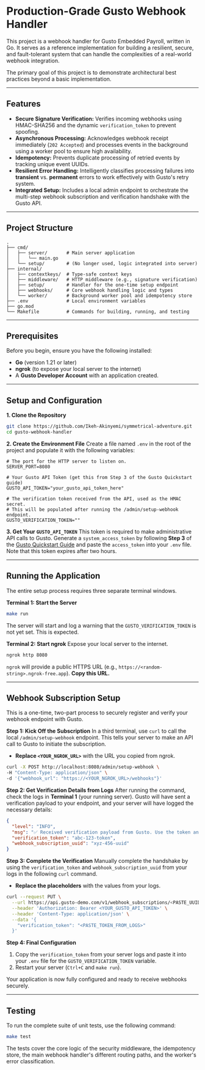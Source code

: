 # Production-Grade Gusto Webhook Handler

This project is a webhook handler for Gusto Embedded Payroll, written in Go. It serves as a reference implementation for building a resilient, secure, and fault-tolerant system that can handle the complexities of a real-world webhook integration.

The primary goal of this project is to demonstrate architectural best practices beyond a basic implementation.

-----

## Features

  * **Secure Signature Verification:** Verifies incoming webhooks using HMAC-SHA256 and the dynamic `verification_token` to prevent spoofing.
  * **Asynchronous Processing:** Acknowledges webhook receipt immediately (`202 Accepted`) and processes events in the background using a worker pool to ensure high availability.
  * **Idempotency:** Prevents duplicate processing of retried events by tracking unique event UUIDs.
  * **Resilient Error Handling:** Intelligently classifies processing failures into **transient** vs. **permanent** errors to work effectively with Gusto's retry system.
  * **Integrated Setup:** Includes a local admin endpoint to orchestrate the multi-step webhook subscription and verification handshake with the Gusto API.

-----

## Project Structure

```plaintext
.
├── cmd/
│   ├── server/       # Main server application
│   │   └── main.go
│   └── setup/        # (No longer used, logic integrated into server)
├── internal/
│   ├── contextkeys/  # Type-safe context keys
│   ├── middleware/   # HTTP middleware (e.g., signature verification)
│   ├── setup/        # Handler for the one-time setup endpoint
│   ├── webhooks/     # Core webhook handling logic and types
│   └── worker/       # Background worker pool and idempotency store
├── .env              # Local environment variables
├── go.mod
└── Makefile          # Commands for building, running, and testing
```

-----

## Prerequisites

Before you begin, ensure you have the following installed:

  * **Go** (version 1.21 or later)
  * **ngrok** (to expose your local server to the internet)
  * A **Gusto Developer Account** with an application created.

-----

## Setup and Configuration

**1. Clone the Repository**

```sh
git clone https://github.com/Ikeh-Akinyemi/symmetrical-adventure.git
cd gusto-webhook-handler
```

**2. Create the Environment File**
Create a file named `.env` in the root of the project and populate it with the following variables:

```env
# The port for the HTTP server to listen on.
SERVER_PORT=8080

# Your Gusto API Token (get this from Step 3 of the Gusto Quickstart guide)
GUSTO_API_TOKEN="your_gusto_api_token_here"

# The verification token received from the API, used as the HMAC secret.
# This will be populated after running the /admin/setup-webhook endpoint.
GUSTO_VERIFICATION_TOKEN=""
```

**3. Get Your `GUSTO_API_TOKEN`**
This token is required to make administrative API calls to Gusto. Generate a `system_access_token` by following **Step 3** of the [Gusto Quickstart Guide](https://docs.gusto.com/embedded-payroll/docs/quickstart) and paste the `access_token` into your `.env` file. Note that this token expires after two hours.

-----

## Running the Application

The entire setup process requires three separate terminal windows.

**Terminal 1: Start the Server**

```sh
make run
```

The server will start and log a warning that the `GUSTO_VERIFICATION_TOKEN` is not yet set. This is expected.

**Terminal 2: Start ngrok**
Expose your local server to the internet.

```sh
ngrok http 8080
```

`ngrok` will provide a public HTTPS URL (e.g., `https://<random-string>.ngrok-free.app`). **Copy this URL.**

-----

## Webhook Subscription Setup

This is a one-time, two-part process to securely register and verify your webhook endpoint with Gusto.

**Step 1: Kick Off the Subscription**
In a third terminal, use `curl` to call the local `/admin/setup-webhook` endpoint. This tells your server to make an API call to Gusto to initiate the subscription.

  * **Replace `<YOUR_NGROK_URL>`** with the URL you copied from ngrok.

<!-- end list -->

```sh
curl -X POST http://localhost:8080/admin/setup-webhook \
-H "Content-Type: application/json" \
-d '{"webhook_url": "https://<YOUR_NGROK_URL>/webhooks"}'
```

**Step 2: Get Verification Details from Logs**
After running the command, check the logs in **Terminal 1** (your running server). Gusto will have sent a verification payload to your endpoint, and your server will have logged the necessary details:

```json
{
  "level": "INFO",
  "msg": "✅ Received verification payload from Gusto. Use the token and UUID from the logs to complete verification.",
  "verification_token": "abc-123-token",
  "webhook_subscription_uuid": "xyz-456-uuid"
}
```

**Step 3: Complete the Verification**
Manually complete the handshake by using the `verification_token` and `webhook_subscription_uuid` from your logs in the following `curl` command.

  * **Replace the placeholders** with the values from your logs.

<!-- end list -->

```sh
curl --request PUT \
  --url https://api.gusto-demo.com/v1/webhook_subscriptions/<PASTE_UUID_FROM_LOGS>/verify \
  --header 'Authorization: Bearer <YOUR_GUSTO_API_TOKEN>' \
  --header 'Content-Type: application/json' \
  --data '{
    "verification_token": "<PASTE_TOKEN_FROM_LOGS>"
  }'
```

**Step 4: Final Configuration**

1.  Copy the `verification_token` from your server logs and paste it into your `.env` file for the `GUSTO_VERIFICATION_TOKEN` variable.
2.  Restart your server (`Ctrl+C` and `make run`).

Your application is now fully configured and ready to receive webhooks securely.

-----

## Testing

To run the complete suite of unit tests, use the following command:

```sh
make test
```

The tests cover the core logic of the security middleware, the idempotency store, the main webhook handler's different routing paths, and the worker's error classification.